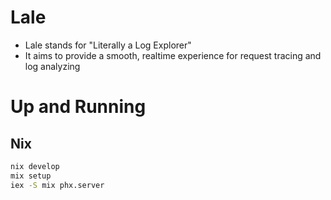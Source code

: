 # Lale

- Lale stands for "Literally a Log Explorer"
- It aims to provide a smooth, realtime experience for request tracing and log analyzing

# Up and Running 
## Nix

```bash
nix develop
mix setup
iex -S mix phx.server
```
